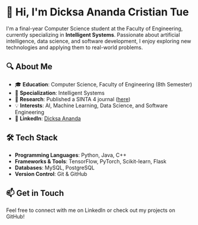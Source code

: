 # 👋 Hi, I'm Dicksa Ananda Cristian Tue  

I'm a final-year Computer Science student at the Faculty of Engineering, currently specializing in **Intelligent Systems**. Passionate about artificial intelligence, data science, and software development, I enjoy exploring new technologies and applying them to real-world problems.  

## 🔍 About Me  
- 🎓 **Education**: Computer Science, Faculty of Engineering (8th Semester)  
- 🧠 **Specialization**: Intelligent Systems  
- 📄 **Research**: Published a SINTA 4 journal ([here](https://doi.org/10.35746/jtim.v6i3.623))  
- 💡 **Interests**: AI, Machine Learning, Data Science, and Software Engineering  
- 🔗 **LinkedIn**: [Dicksa Ananda](www.linkedin.com/in/dicksa)  

## 🛠️ Tech Stack  
- **Programming Languages**: Python, Java, C++  
- **Frameworks & Tools**: TensorFlow, PyTorch, Scikit-learn, Flask  
- **Databases**: MySQL, PostgreSQL  
- **Version Control**: Git & GitHub  

## 📫 Get in Touch  
Feel free to connect with me on LinkedIn or check out my projects on GitHub!  
